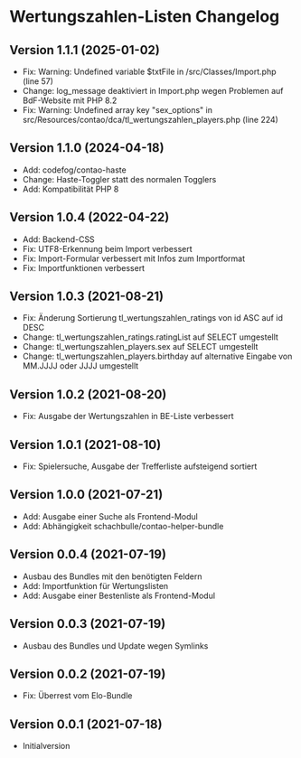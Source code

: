# Wertungszahlen-Listen Changelog

## Version 1.1.1 (2025-01-02)

* Fix: Warning: Undefined variable $txtFile in /src/Classes/Import.php (line 57) 
* Change: log_message deaktiviert in Import.php wegen Problemen auf BdF-Website mit PHP 8.2
* Fix: Warning: Undefined array key "sex_options" in src/Resources/contao/dca/tl_wertungszahlen_players.php (line 224) 

## Version 1.1.0 (2024-04-18)

* Add: codefog/contao-haste
* Change: Haste-Toggler statt des normalen Togglers
* Add: Kompatibilität PHP 8

## Version 1.0.4 (2022-04-22)

* Add: Backend-CSS
* Fix: UTF8-Erkennung beim Import verbessert
* Fix: Import-Formular verbessert mit Infos zum Importformat
* Fix: Importfunktionen verbessert

## Version 1.0.3 (2021-08-21)

* Fix: Änderung Sortierung tl_wertungszahlen_ratings von id ASC auf id DESC
* Change: tl_wertungszahlen_ratings.ratingList auf SELECT umgestellt
* Change: tl_wertungszahlen_players.sex auf SELECT umgestellt
* Change: tl_wertungszahlen_players.birthday auf alternative Eingabe von MM.JJJJ oder JJJJ umgestellt

## Version 1.0.2 (2021-08-20)

* Fix: Ausgabe der Wertungszahlen in BE-Liste verbessert

## Version 1.0.1 (2021-08-10)

* Fix: Spielersuche, Ausgabe der Trefferliste aufsteigend sortiert

## Version 1.0.0 (2021-07-21)

* Add: Ausgabe einer Suche als Frontend-Modul
* Add: Abhängigkeit schachbulle/contao-helper-bundle

## Version 0.0.4 (2021-07-19)

* Ausbau des Bundles mit den benötigten Feldern
* Add: Importfunktion für Wertungslisten
* Add: Ausgabe einer Bestenliste als Frontend-Modul

## Version 0.0.3 (2021-07-19)

* Ausbau des Bundles und Update wegen Symlinks

## Version 0.0.2 (2021-07-19)

* Fix: Überrest vom Elo-Bundle

## Version 0.0.1 (2021-07-18)

* Initialversion
